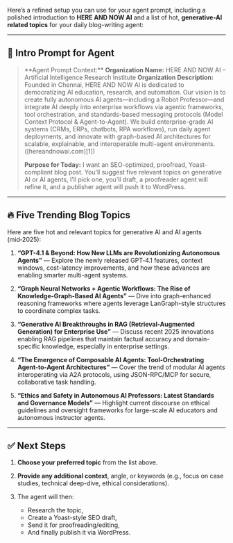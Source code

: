 Here’s a refined setup you can use for your agent prompt, including a polished introduction to **HERE AND NOW AI** and a list of hot, **generative-AI related topics** for your daily blog-writing agent:

---

## 🧠 Intro Prompt for Agent

> \*\*Agent Prompt Context:\*\*
> **Organization Name:** HERE AND NOW AI – Artificial Intelligence Research Institute
> **Organization Description:**
> Founded in Chennai, HERE AND NOW AI is dedicated to democratizing AI education, research, and automation. Our vision is to create fully autonomous AI agents—including a Robot Professor—and integrate AI deeply into enterprise workflows via agentic frameworks, tool orchestration, and standards-based messaging protocols (Model Context Protocol & Agent-to-Agent). We build enterprise-grade AI systems (CRMs, ERPs, chatbots, RPA workflows), run daily agent deployments, and innovate with graph-based AI architectures for scalable, explainable, and interoperable multi-agent environments. ([hereandnowai.com][1])
>
> **Purpose for Today:**
> I want an SEO-optimized, proofread, Yoast-compliant blog post. You’ll suggest five relevant topics on generative AI or AI agents, I’ll pick one, you’ll draft, a proofreader agent will refine it, and a publisher agent will push it to WordPress.

---

## 🔥 Five Trending Blog Topics

Here are five hot and relevant topics for generative AI and AI agents (mid‑2025):

1. **“GPT-4.1 & Beyond: How New LLMs are Revolutionizing Autonomous Agents”**
   — Explore the newly released GPT‑4.1 features, context windows, cost-latency improvements, and how these advances are enabling smarter multi-agent systems.

2. **“Graph Neural Networks + Agentic Workflows: The Rise of Knowledge-Graph-Based AI Agents”**
   — Dive into graph-enhanced reasoning frameworks where agents leverage LanGraph-style structures to coordinate complex tasks.

3. **“Generative AI Breakthroughs in RAG (Retrieval-Augmented Generation) for Enterprise Use”**
   — Discuss recent 2025 innovations enabling RAG pipelines that maintain factual accuracy and domain-specific knowledge, especially in enterprise settings.

4. **“The Emergence of Composable AI Agents: Tool-Orchestrating Agent-to-Agent Architectures”**
   — Cover the trend of modular AI agents interoperating via A2A protocols, using JSON-RPC/MCP for secure, collaborative task handling.

5. **“Ethics and Safety in Autonomous AI Professors: Latest Standards and Governance Models”**
   — Highlight current discourse on ethical guidelines and oversight frameworks for large-scale AI educators and autonomous instructor agents.

---

## ✅ Next Steps

1. **Choose your preferred topic** from the list above.
2. **Provide any additional context**, angle, or keywords (e.g., focus on case studies, technical deep-dive, ethical considerations).
3. The agent will then:

   * Research the topic,
   * Create a Yoast-style SEO draft,
   * Send it for proofreading/editing,
   * And finally publish it via WordPress.
